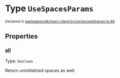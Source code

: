 # Type `UseSpacesParams`
<sub>Declared in [packages/sdk/react-client/src/echo/useSpaces.ts:49](https://github.com/dxos/dxos/blob/4cb70f94e/packages/sdk/react-client/src/echo/useSpaces.ts#L49)</sub>




## Properties
### [all](https://github.com/dxos/dxos/blob/4cb70f94e/packages/sdk/react-client/src/echo/useSpaces.ts#L53)
Type: <code>boolean</code>

Return uninitialized spaces as well.



